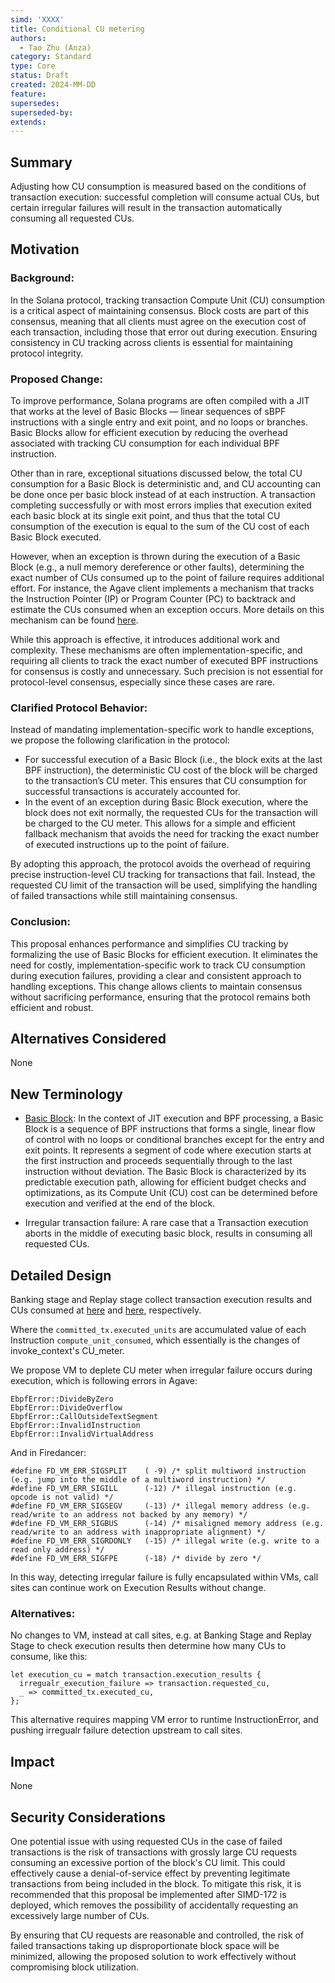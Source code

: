 ```yaml
---
simd: 'XXXX'
title: Conditional CU metering
authors:
  - Tao Zhu (Anza)
category: Standard
type: Core
status: Draft
created: 2024-MM-DD
feature:
supersedes:
superseded-by:
extends:
---
```


## Summary

Adjusting how CU consumption is measured based on the conditions of transaction
execution: successful completion will consume actual CUs, but certain irregular
failures will result in the transaction automatically consuming all requested
CUs.

## Motivation

### Background:

In the Solana protocol, tracking transaction Compute Unit (CU) consumption is a
critical aspect of maintaining consensus. Block costs are part of this
consensus, meaning that all clients must agree on the execution cost of each
transaction, including those that error out during execution. Ensuring
consistency in CU tracking across clients is essential for maintaining protocol
integrity.

### Proposed Change:

To improve performance, Solana programs are often compiled with a JIT that works
at the level of Basic Blocks — linear sequences of sBPF instructions with a
single entry and exit point, and no loops or branches. Basic Blocks allow for
efficient execution by reducing the overhead associated with tracking CU
consumption for each individual BPF instruction.

Other than in rare, exceptional situations discussed below, the total CU
consumption for a Basic Block is deterministic and, and CU accounting can be
done once per basic block instead of at each instruction.  A transaction
completing successfully or with most errors implies that execution exited each
basic block at its single exit point, and thus that the total CU consumption of
the execution is equal to the sum of the CU cost of each Basic Block executed.

However, when an exception is thrown during the execution of a Basic Block
(e.g., a null memory dereference or other faults), determining the exact number
of CUs consumed up to the point of failure requires additional effort. For
instance, the Agave client implements a mechanism that tracks the Instruction
Pointer (IP) or Program Counter (PC) to backtrack and estimate the CUs consumed
when an exception occurs. More details on this mechanism can be found
[here](https://github.com/solana-labs/rbpf/blob/57139e9e1fca4f01155f7d99bc55cdcc25b0bc04/src/jit.rs#L267).

While this approach is effective, it introduces additional work and complexity.
These mechanisms are often implementation-specific, and requiring all clients to
track the exact number of executed BPF instructions for consensus is costly and
unnecessary. Such precision is not essential for protocol-level consensus,
especially since these cases are rare.

### Clarified Protocol Behavior:

Instead of mandating implementation-specific work to handle exceptions, we
propose the following clarification in the protocol:

- For successful execution of a Basic Block (i.e., the block exits at the last
  BPF instruction), the deterministic CU cost of the block will be charged to
the transaction’s CU meter. This ensures that CU consumption for successful
transactions is accurately accounted for.
- In the event of an exception during Basic Block execution, where the block
  does not exit normally, the requested CUs for the transaction will be charged
to the CU meter. This allows for a simple and efficient fallback mechanism that
avoids the need for tracking the exact number of executed instructions up to the
point of failure.

By adopting this approach, the protocol avoids the overhead of requiring precise
instruction-level CU tracking for transactions that fail. Instead, the requested
CU limit of the transaction will be used, simplifying the handling of failed
transactions while still maintaining consensus.

### Conclusion:

This proposal enhances performance and simplifies CU tracking by formalizing the
use of Basic Blocks for efficient execution. It eliminates the need for costly,
implementation-specific work to track CU consumption during execution failures,
providing a clear and consistent approach to handling exceptions. This change
allows clients to maintain consensus without sacrificing performance, ensuring
that the protocol remains both efficient and robust.

## Alternatives Considered

None

## New Terminology

- [Basic Block](https://en.wikipedia.org/wiki/Basic_block): In the context of
  JIT execution and BPF processing, a Basic Block is a sequence of BPF
instructions that forms a single, linear flow of control with no loops or
conditional branches except for the entry and exit points. It represents a
segment of code where execution starts at the first instruction and proceeds
sequentially through to the last instruction without deviation. The Basic Block
is characterized by its predictable execution path, allowing for efficient
budget checks and optimizations, as its Compute Unit (CU) cost can be determined
before execution and verified at the end of the block.

- Irregular transaction failure: A rare case that a Transaction execution aborts
in the middle of executing basic block, results in consuming all requested CUs.

## Detailed Design

Banking stage and Replay stage collect transaction execution results and CUs
consumed at
[here](https://github.com/anza-xyz/agave/blob/master/core/src/banking_stage/committer.rs#L99)
and
[here](https://github.com/anza-xyz/agave/blob/master/ledger/src/blockstore_processor.rs#L239),
respectively.

Where the `committed_tx.executed_units` are accumulated value of each
Instruction `compute_unit_consumed`, which essentially is the changes of
invoke_context's CU_meter.

We propose VM to deplete CU meter when irregular failure occurs during
execution, which is following errors in Agave:

```
EbpfError::DivideByZero
EbpfError::DivideOverflow
EbpfError::CallOutsideTextSegment
EbpfError::InvalidInstruction
EbpfError::InvalidVirtualAddress
```

And in Firedancer:

```
#define FD_VM_ERR_SIGSPLIT    ( -9) /* split multiword instruction (e.g. jump into the middle of a multiword instruction) */
#define FD_VM_ERR_SIGILL      (-12) /* illegal instruction (e.g. opcode is not valid) */
#define FD_VM_ERR_SIGSEGV     (-13) /* illegal memory address (e.g. read/write to an address not backed by any memory) */
#define FD_VM_ERR_SIGBUS      (-14) /* misaligned memory address (e.g. read/write to an address with inappropriate alignment) */
#define FD_VM_ERR_SIGRDONLY   (-15) /* illegal write (e.g. write to a read only address) */
#define FD_VM_ERR_SIGFPE      (-18) /* divide by zero */
```

In this way, detecting irregular failure is fully encapsulated within VMs, call
sites can continue work on Execution Results without change.

### Alternatives:

No changes to VM, instead at call sites, e.g. at Banking Stage and Replay Stage
to check execution results then determine how many CUs to consume, like this:

```
let execution_cu = match transaction.execution_results {
  irregualr_execution_failure => transaction.requested_cu,
  _ => committed_tx.executed_cu,
};
```

This alternative requires mapping VM error to runtime InstructionError, and
pushing irregualr failure detection upstream to call sites.

## Impact

None

## Security Considerations

One potential issue with using requested CUs in the case of failed transactions
is the risk of transactions with grossly large CU requests consuming an
excessive portion of the block's CU limit. This could effectively cause a
denial-of-service effect by preventing legitimate transactions from being
included in the block. To mitigate this risk, it is recommended that this
proposal be implemented after SIMD-172 is deployed, which removes the
possibility of accidentally requesting an excessively large number of CUs.

By ensuring that CU requests are reasonable and controlled, the risk of failed
transactions taking up disproportionate block space will be minimized, allowing
the proposed solution to work effectively without compromising block
utilization.

